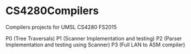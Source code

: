 # CS4280Compilers
Compilers projects for UMSL CS4280 FS2015

P0 (Tree Traversals)
P1 (Scanner Implementation and testing)
P2 (Parser Implementation and testing using Scanner)
P3 (Full LAN to ASM compiler)
